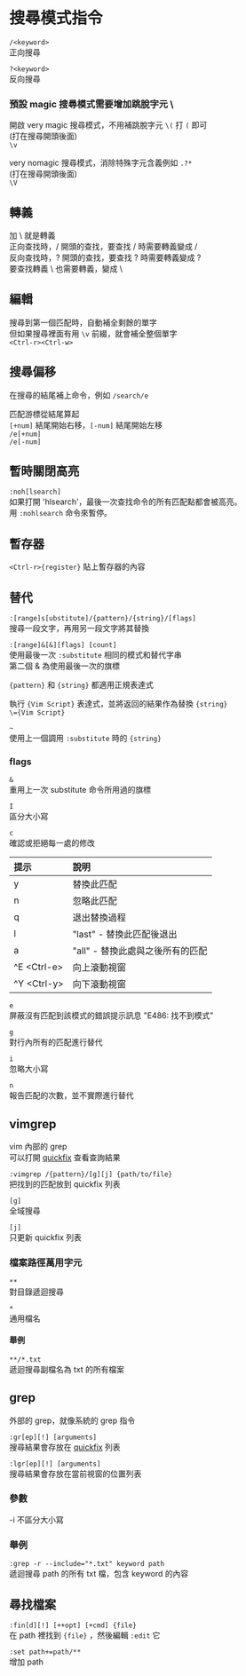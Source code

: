 # 搜尋模式指令

`/<keyword>`  
正向搜尋

`?<keyword>`  
反向搜尋

### 預設 magic 搜尋模式需要增加跳脫字元 \

開啟 very magic 搜尋模式，不用補跳脫字元 `\(` 打 `(` 即可  
\(打在搜尋開頭後面\)  
`\v`

very nomagic 搜尋模式，消除特殊字元含義例如 `.?*`  
\(打在搜尋開頭後面\)  
`\V`

## 轉義

加 \ 就是轉義  
正向查找時，/ 開頭的查找，要查找 / 時需要轉義變成 \/  
反向查找時，? 開頭的查找，要查找 ? 時需要轉義變成 \?  
要查找轉義 \ 也需要轉義，變成 \\

## 編輯

搜尋到第一個匹配時，自動補全剩餘的單字  
但如果搜尋裡面有用 `\v` 前綴，就會補全整個單字  
`<Ctrl-r><Ctrl-w>`

## 搜尋偏移

在搜尋的結尾補上命令，例如 `/search/e`

匹配游標從結尾算起  
`[+num]` 結尾開始右移，`[-num]` 結尾開始左移  
`/e[+num]`  
`/e[-num]`

## 暫時關閉高亮

`:noh[lsearch]`  
如果打開 'hlsearch'，最後一次查找命令的所有匹配點都會被高亮。  
用 `:nohlsearch` 命令來暫停。

## 暫存器

`<Ctrl-r>{register}` 貼上暫存器的內容

## 替代

`:[range]s[ubstitute]/{pattern}/{string}/[flags]`  
搜尋一段文字，再用另一段文字將其替換

`:[range]&[&][flags] [count]`  
使用最後一次 `:substitute` 相同的模式和替代字串  
第二個 & 為使用最後一次的旗標

`{pattern}` 和 `{string}` 都適用正規表達式

執行 `{Vim Script}` 表達式，並將返回的結果作為替換 `{string}`  
`\={Vim Script}`

`~`  
使用上一個調用 `:substitute` 時的 `{string}`

### flags

`&`  
重用上一次 substitute 命令所用過的旗標

`I`  
區分大小寫

`c`  
確認或拒絕每一處的修改

| 提示 | 說明 |
| :--- | :--- |
| y | 替換此匹配 |
| n | 忽略此匹配 |
| q | 退出替換過程 |
| l | "last" - 替換此匹配後退出 |
| a | "all" - 替換此處與之後所有的匹配 |
| ^E &lt;Ctrl-e&gt; | 向上滾動視窗 |
| ^Y &lt;Ctrl-y&gt; | 向下滾動視窗 |

`e`  
屏蔽沒有匹配到該模式的錯誤提示訊息 "E486: 找不到模式"

`g`  
對行內所有的匹配進行替代

`i`  
忽略大小寫

`n`  
報告匹配的次數，並不實際進行替代

## vimgrep

vim 內部的 grep  
可以打開 [quickfix](../ex-ming-ling-mo-shi-zhi-ling/quickfix.md) 查看查詢結果

`:vimgrep /{pattern}/[g][j] {path/to/file}`  
把找到的匹配放到 quickfix 列表

`[g]`  
全域搜尋

`[j]`  
只更新 quickfix 列表

### 檔案路徑萬用字元

`**`  
對目錄遞迴搜尋

`*`  
通用檔名

#### 舉例

`**/*.txt`  
遞迴搜尋副檔名為 txt 的所有檔案

## grep

外部的 grep，就像系統的 grep 指令

`:gr[ep][!] [arguments]`  
搜尋結果會存放在 [quickfix](../ex-ming-ling-mo-shi-zhi-ling/quickfix.md) 列表

`:lgr[ep][!] [arguments]`  
搜尋結果會存放在當前視窗的位置列表

### 參數

-i 不區分大小寫

### 舉例

`:grep -r --include="*.txt" keyword path`  
遞迴搜尋 path 的所有 txt 檔，包含 keyword 的內容

## 尋找檔案

`:fin[d][!] [++opt] [+cmd] {file}`  
在 path 裡找到 `{file}` ，然後編輯 `:edit` 它  
  
`:set path+=path/**`  
增加 path

